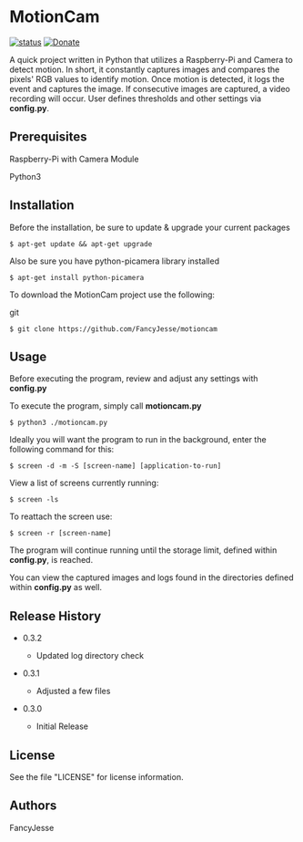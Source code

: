 MotionCam
========================================================================
[![status](https://img.shields.io/badge/Project%20Status-work--in--progress-green.svg)](#)
[![Donate](https://img.shields.io/badge/Donate-PayPal-green.svg)](https://www.paypal.com/cgi-bin/webscr?cmd=_donations&business=jesus_andrade45%40yahoo%2ecom&lc=US&item_name=GitHub%20Projects&currency_code=USD&bn=PP%2dDonationsBF%3abtn_donateCC_LG%2egif%3aNonHosted)

A quick project written in Python that utilizes a Raspberry-Pi and Camera to detect motion.
In short, it constantly captures images and compares the pixels' RGB values to identify motion. 
Once motion is detected, it logs the event and captures the image.
If consecutive images are captured, a video recording will occur.
User defines thresholds and other settings via **config.py**.


Prerequisites
------------------------------------------------------------------------
Raspberry-Pi with Camera Module

Python3


Installation
------------------------------------------------------------------------
Before the installation, be sure to update & upgrade your current packages
```
$ apt-get update && apt-get upgrade
```

Also be sure you have python-picamera library installed
```
$ apt-get install python-picamera
```

To download the MotionCam project use the following:

git
```
$ git clone https://github.com/FancyJesse/motioncam
```


Usage
------------------------------------------------------------------------
Before executing the program, review and adjust any settings with **config.py**

To execute the program, simply call **motioncam.py**
```
$ python3 ./motioncam.py
```

Ideally you will want the program to run in the background, enter the following command for this:
```
$ screen -d -m -S [screen-name] [application-to-run] 
```

View a list of screens currently running:
```
$ screen -ls
```

To reattach the screen use:
```
$ screen -r [screen-name]
```

The program will continue running until the storage limit, defined within **config.py**, is reached. 

You can view the captured images and logs found in the directories defined within **config.py** as well.


Release History
------------------------------------------------------------------------
* 0.3.2
	* Updated log directory check

* 0.3.1
	* Adjusted a few files

* 0.3.0
    * Initial Release


License
------------------------------------------------------------------------
See the file "LICENSE" for license information.


Authors
------------------------------------------------------------------------
FancyJesse
